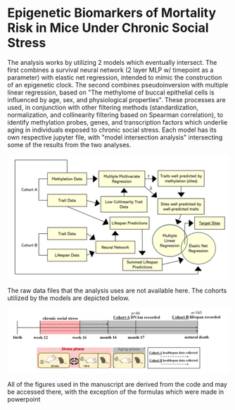 # Epigenetic Biomarkers of Mortality Risk in Mice Under Chronic Social Stress 

The analysis works by utilizing 2 models which eventually intersect. The first combines a survival neural network (2 layer MLP w/ timepoint as a parameter) with elastic net regression, intended to mimic the construction of an epigenetic clock. The second combines pseudoinversion with multiple linear regression, based on "The methylome of buccal epithelial cells is influenced by age, sex, and physiological properties". These processes are used, in conjunction with other filtering methods (standardization, normalization, and collinearity filtering based on Spearman correlation), to identify methylation probes, genes, and transcription factors which underlie aging in individuals exposed to chronic social stress. Each model has its own respective jupyter file, with "model intersection analysis" intersecting some of the results from the two analyses.

![](figures/data_analysis_overview.png)

The raw data files that the analysis uses are not available here. The cohorts utilized by the models are depicted below.

![](figures/experimental_design.png) 

All of the figures used in the manuscript are derived from the code and may be accessed there, with the exception of the formulas which were made in powerpoint
